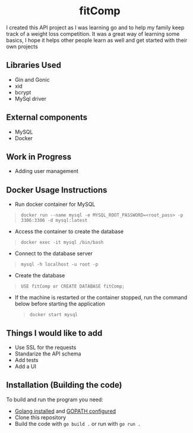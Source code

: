 <h1 align="center">
  fitComp
</h1>

I created this API project as I was learning go and to help my family keep track of a weight loss competition.
It was a great way of learning some basics, I hope it helps other people learn as well and get started with their own projects

## Libraries Used
- Gin and Gonic
- xid
- bcrypt
- MySql driver

## External components
- MySQL
- Docker

## Work in Progress
- Adding user management

## Docker Usage Instructions
* Run docker container for MySQL
> ```docker run --name mysql -e MYSQL_ROOT_PASSWORD=<root_pass> -p 3306:3306 -d mysql:latest```
* Access the container to create the database
> ```docker exec -it mysql /bin/bash```
* Connect to the database server
> ```mysql -h localhost -u root -p```
* Create the database
> ```USE fitComp or CREATE DATABASE fitComp;```

* If the machine is restarted or the container stopped, run the command below before starting the application
  > ```docker start mysql```


## Things I would like to add
* Use SSL for the requests
* Standarize the API schema
* Add tests
* Add a UI

## Installation (Building the code)

To build and run the program you need: 
* [Golang installed](https://golang.org/doc/install) and [GOPATH configured](https://golang.org/doc/gopath_code.html)
* Clone this repository
* Build the code with `go build .` or run with `go run .`
